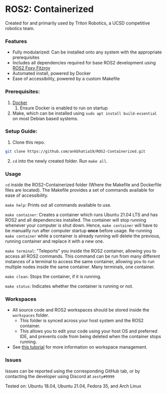 # ROS2: Containerized

Created for and primarily used by Triton Robotics, a UCSD competitive robotics team.

### Features

* Fully modularized: Can be installed onto any system with the appropriate prerequisites
* Includes all dependencies required for base ROS2 development using [ROS2 Foxy Fitzroy](https://docs.ros.org/en/foxy/Releases/Release-Foxy-Fitzroy.html)
* Automated install, powered by Docker
* Ease of accessibility, powered by a custom Makefile

### Prerequisites:

1. [Docker](https://docs.docker.com/get-docker/)
   1. Ensure Docker is enabled to run on startup
2. Make, which can be installed using `sudo apt install build-essential` on most Debian based systems.

### Setup Guide:

1. Clone this repo.

```sh
git clone https://github.com/ankbhatia19/ROS2-Containerized.git
```

2. `cd` into the newly created folder. Run `make all`.

### Usage

`cd` inside the ROS2-Containerized folder (Where the Makefile and Dockerfile files are located). The Makefile provides a set of commands available for ease of accessibility.

`make help`: Prints out all commands available to use.

`make container`: Creates a container which runs Ubuntu 21.04 LTS and has ROS2 and all dependencies installed. The container will stop running whenever your computer is shut down. Hence, `make container` will have to be manuallly run after computer startup **once** before usage. Re-running `make container` while a container is already running will delete the previous, running container and replace it with a new one.

`make terminal`: "Teleports" you inside the ROS2 container, allowing you to access all ROS2 commands. This command can be run from many different instances of a terminal to access the same container, allowing you to run multiple nodes inside the same container. Many terminals, one container.

`make clean`: Stops the container, if it is running.

`make status`: Indicates whether the container is running or not.

### Workspaces

* All source code and ROS2 workspaces should be stored inside the `workspaces` folder.
  * This folder is synced across your host system and the ROS2 container.
  * This allows you to edit your code using your host OS and preferred IDE, and prevents code from being deleted when the container stops running.
* See [this tutorial](https://docs.ros.org/en/foxy/Tutorials/Workspace/Creating-A-Workspace.html) for more information on workspace management.

### Issues

Issues can be reported using the corresponding GitHub tab, or by contacting the developer using Discord at `zesty#9999`

Tested on: Ubuntu 18.04, Ubuntu 21.04, Fedora 35, and Arch Linux
